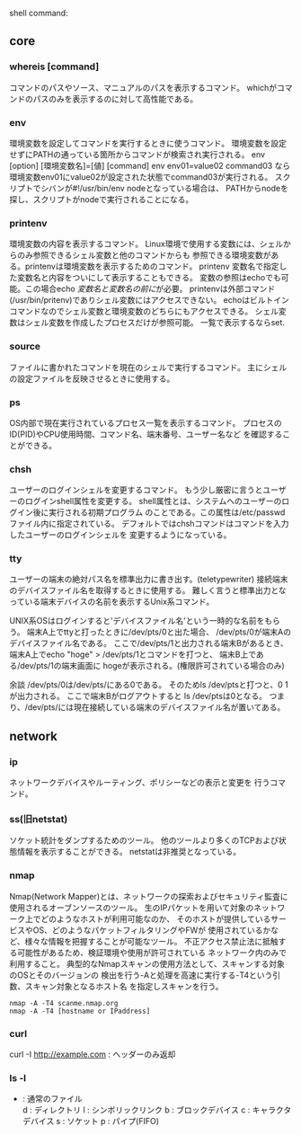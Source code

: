 shell command:

## core
### whereis [command]
コマンドのパスやソース、マニュアルのパスを表示するコマンド。
whichがコマンドのパスのみを表示するのに対して高性能である。

### env
環境変数を設定してコマンドを実行するときに使うコマンド。
環境変数を設定せずにPATHの通っている箇所からコマンドが検索され実行される。
env [option] [環境変数名]=[値] [command]
env env01=value02 command03
なら環境変数env01にvalue02が設定された状態でcommand03が実行される。
スクリプトでシバンが#!/usr/bin/env nodeとなっている場合は、
PATHからnodeを探し、スクリプトがnodeで実行されることになる。

### printenv
環境変数の内容を表示するコマンド。
Linux環境で使用する変数には、シェルからのみ参照できるシェル変数と他のコマンドからも
参照できる環境変数がある。printenvは環境変数を表示するためのコマンド。
printenv 変数名で指定した変数名と内容をついにして表示することもできる。
変数の参照はechoでも可能。この場合echo $変数名と変数名の前に$が必要。
printenvは外部コマンド(/usr/bin/pritenv)でありシェル変数にはアクセスできない。
echoはビルトインコマンドなのでシェル変数と環境変数のどちらにもアクセスできる。
シェル変数はシェル変数を作成したプロセスだけが参照可能。
一覧で表示するならset.

### source
ファイルに書かれたコマンドを現在のシェルで実行するコマンド。
主にシェルの設定ファイルを反映させるときに使用する。

### ps
OS内部で現在実行されているプロセス一覧を表示するコマンド。
プロセスのID(PID)やCPU使用時間、コマンド名、端末番号、ユーザー名など
を確認することができる。

### chsh
ユーザーのログインシェルを変更するコマンド。
もう少し厳密に言うとユーザーのログインshell属性を変更する。
shell属性とは、システムへのユーザーのログイン後に実行される初期プログラム
のことである。この属性は/etc/passwdファイル内に指定されている。
デフォルトではchshコマンドはコマンドを入力したユーザーのログインシェルを
変更するようになっている。

### tty
ユーザーの端末の絶対パス名を標準出力に書き出す。(teletypewriter)
接続端末のデバイスファイル名を取得するときに使用する。
難しく言うと標準出力となっている端末デバイスの名前を表示するUnix系コマンド。

UNIX系OSはログインすると'デバイスファイル名'という一時的な名前をもらう。
端末A上でttyと打ったときに/dev/pts/0と出た場合、
/dev/pts/0が端末Aのデバイスファイル名である。
ここで/dev/pts/1と出力される端末Bがあるとき、
端末A上でecho "hoge" > /dev/pts/1とコマンドを打つと、
端末B上である/dev/pts/1の端末画面に
hogeが表示される。(権限許可されている場合のみ)

余談
/dev/pts/0は/dev/pts/にある0である。
そのためls /dev/ptsと打つと、0 1 が出力される。
ここで端末Bがログアウトすると
ls /dev/ptsは0となる。
つまり、/dev/pts/には現在接続している端末のデバイスファイル名が置いてある。

## network
### ip
ネットワークデバイスやルーティング、ポリシーなどの表示と変更を
行うコマンド。

### ss(旧netstat)
ソケット統計をダンプするためのツール。
他のツールより多くのTCPおよび状態情報を表示することができる。
netstatは非推奨となっている。

### nmap
Nmap(Network Mapper)とは、ネットワークの探索およびセキュリティ監査に
使用されるオーブンソースのツール。
生のIPパケットを用いて対象のネットワーク上でどのようなホストが利用可能なのか、
そのホストが提供しているサービスやOS、どのようなパケットフィルタリングやFWが
使用されているかなど、様々な情報を把握することが可能なツール。
不正アクセス禁止法に抵触する可能性があるため、検証環境や使用が許可されている
ネットワーク内のみで利用すること。
典型的なNmapスキャンの使用方法として、スキャンする対象のOSとそのバージョンの
検出を行う-Aと処理を高速に実行する-T4という引数、スキャン対象となるホスト名
を指定しスキャンを行う。

```
nmap -A -T4 scanme.nmap.org
nmap -A -T4 [hostname or IPaddress]
```

### curl
curl -I http://example.com : ヘッダーのみ返却

### ls -l
- : 通常のファイル  
d : ディレクトリ
l : シンボリックリンク
b : ブロックデバイス
c : キャラクタデバイス
s : ソケット
p : パイプ(FIFO)
